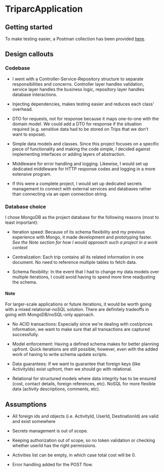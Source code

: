 # TriparcApplication

## Getting started

To make testing easier, a Postman collection has been provided [here](https://github.com).

## Design callouts

### Codebase

* I went with a Controller-Service-Repository structure to separate responsibilities and concerns. Controller layer handles validation, service layer handles the business logic, repository layer handles database interactions.

* Injecting dependencies, makes testing easier and reduces each class' overhead.

* DTO for requests, not for response because it maps one-to-one with the domain model. We could add a DTO for response if the situation required (e.g. sensitive data had to be stored on Trips that we don't want to expose).

* Simple data models and classes. Since this project focuses on a specific piece of functionality and making the code simple, I decided against implementing interfaces or adding layers of abstraction. 

* Middleware for error handling and logging. Likewise, I would set up dedicated middleware for HTTP response codes and logging in a more extensive program.

* If this were a complete project, I would set up dedicated secrets management to connect with external services and databases rather than connecting via an open connection string.

### Database choice

I chose MongoDB as the project database for the following reasons (most to least important):

* Iteration speed: Because of its schema flexibility and my previous experience with Mongo, it made development and prototyping faster. *See the Note section for how I would approach such a project in a work context*

* Centralization: Each trip contains all its related information in one document. No need to reference multiple tables to fetch data.

* Schema flexibility: In the event that I had to change my data models over multiple iterations, I could avoid having to spend more time readjusting the schema.

#### Note

For larger-scale applications or future iterations, it would be worth going with a mixed relational-noSQL solution. There are definitely tradeoffs in going with MongoDB/noSQL-only approach.

* No ACID transactions: Especially since we're dealing with cost/prices information, we want to make sure that all transactions are captured successfully.

* Model enforcement: Having a defined schema makes for better planning upfront. Quick iterations are still possible, however, even with the added work of having to write schema update scripts.

* Data guarantees: If we want to guarantee that foreign keys (like ActivityIds) exist upfront, then we should go with relational.

* Relational for structured models where data integrity has to be ensured (cost, contact details, foreign references, etc). NoSQL for more flexible data (activity descriptions, comments, etc).

## Assumptions

* All foreign ids and objects (i.e. ActivityId, UserId, DestinationId) are valid and exist somewhere

* Secrets management is out of scope.

* Keeping authorization out of scope, so no token validation or checking whether userId has the right permissions.

* Activities list can be empty, in which case total cost will be 0.

* Error handling added for the POST flow.